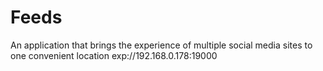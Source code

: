 # Feeds
An application that brings the experience of multiple social media sites to one convenient location
exp://192.168.0.178:19000
